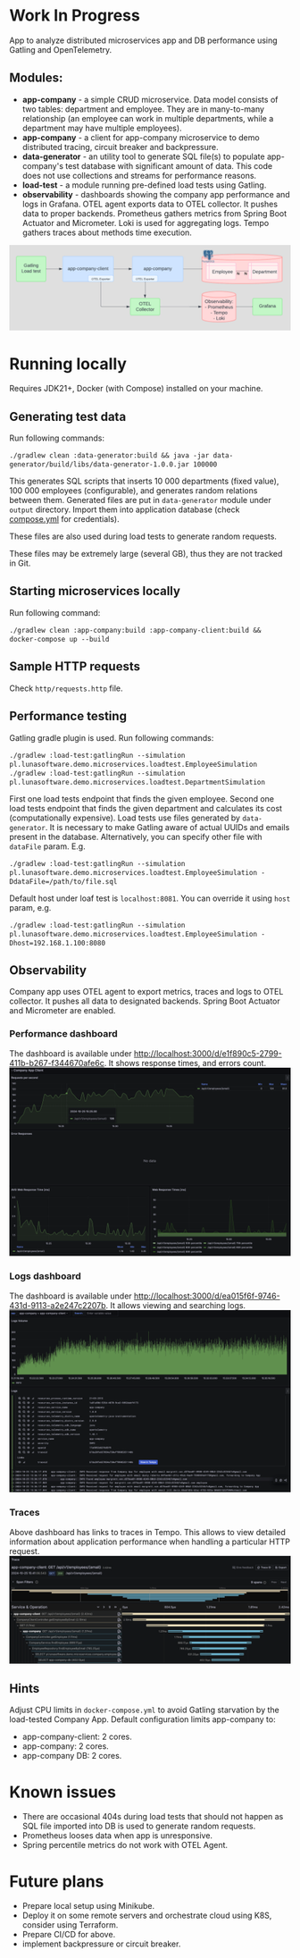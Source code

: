 # Work In Progress
App to analyze distributed microservices app and DB performance using Gatling and OpenTelemetry.

## Modules:
* **app-company** - a simple CRUD microservice. Data model consists of two tables: department and employee.
They are in many-to-many relationship (an employee can work in multiple departments, while a department may have multiple employees).
* **app-company** - a client for app-company microservice to demo distributed tracing, circuit breaker and backpressure.
* **data-generator** - an utility tool to generate SQL file(s) to populate app-company's test database with significant amount of data.
This code does not use collections and streams for performance reasons.
* **load-test** - a module running pre-defined load tests using Gatling.
* **observability** - dashboards showing the company app performance and logs in Grafana. OTEL agent exports data to OTEL collector.
It pushes data to proper backends. Prometheus gathers metrics from Spring Boot Actuator and Micrometer.
Loki is used for aggregating logs. Tempo gathers traces about methods time execution.

![](./readme-assets/img/c4-diagram.jpg)

# Running locally
Requires JDK21+, Docker (with Compose) installed on your machine.

## Generating test data
Run following commands:
```shell
./gradlew clean :data-generator:build && java -jar data-generator/build/libs/data-generator-1.0.0.jar 100000
```
This generates SQL scripts that inserts 10 000 departments (fixed value), 100 000 employees (configurable), and generates random relations between them.
Generated files are put in `data-generator` module under `output` directory. Import them into application database (check [compose.yml](compose.yml) for credentials).

These files are also used during load tests to generate random requests.

These files may be extremely large (several GB), thus they are not tracked in Git.

## Starting microservices locally
Run following command:
```shell
./gradlew clean :app-company:build :app-company-client:build && docker-compose up --build
```

## Sample HTTP requests
Check `http/requests.http` file.

## Performance testing
Gatling gradle plugin is used. Run following commands:
```shell
./gradlew :load-test:gatlingRun --simulation pl.lunasoftware.demo.microservices.loadtest.EmployeeSimulation
./gradlew :load-test:gatlingRun --simulation pl.lunasoftware.demo.microservices.loadtest.DepartmentSimulation
```
First one load tests endpoint that finds the given employee. Second one load tests endpoint that finds the given department and calculates its cost (computationally expensive).
Load tests use files generated by `data-generator`. It is necessary to make Gatling aware of actual UUIDs and emails present in the database.
Alternatively, you can specify other file with `dataFile` param. E.g.
```shell
./gradlew :load-test:gatlingRun --simulation pl.lunasoftware.demo.microservices.loadtest.EmployeeSimulation -DdataFile=/path/to/file.sql
```
Default host under loaf test is `localhost:8081`. You can override it using `host` param, e.g.
```shell
./gradlew :load-test:gatlingRun --simulation pl.lunasoftware.demo.microservices.loadtest.EmployeeSimulation -Dhost=192.168.1.100:8080
```

## Observability
Company app uses OTEL agent to export metrics, traces and logs to OTEL collector. It pushes all data to designated backends. Spring Boot Actuator and Micrometer are enabled.

### Performance dashboard
The dashboard is available under [http://localhost:3000/d/e1f890c5-2799-411b-b267-f344670afe6c](http://localhost:3000/d/e1f890c5-2799-411b-b267-f344670afe6c).
It shows response times, and errors count.
![](./readme-assets/img/grafana-monitoring.png)

### Logs dashboard
The dashboard is available under [http://localhost:3000/d/ea015f6f-9746-431d-9113-a2e247c2207b](http://localhost:3000/d/ea015f6f-9746-431d-9113-a2e247c2207b).
It allows viewing and searching logs.
![](./readme-assets/img/grafana-logs.png)

### Traces
Above dashboard has links to traces in Tempo. This allows to view detailed information about application performance when handling a particular HTTP request.
![](./readme-assets/img/grafana-traces.png)

## Hints
Adjust CPU limits in `docker-compose.yml` to avoid Gatling starvation by the load-tested Company App. Default configuration limits app-company to:
* app-company-client: 2 cores.
* app-company: 2 cores.
* app-company DB: 2 cores.

# Known issues
* There are occasional 404s during load tests that should not happen as SQL file imported into DB is used to generate random requests.
* Prometheus looses data when app is unresponsive.
* Spring percentile metrics do not work with OTEL Agent.

# Future plans
* Prepare local setup using Minikube.
* Deploy it on some remote servers and orchestrate cloud using K8S, consider using Terraform.
* Prepare CI/CD for above.
* implement backpressure or circuit breaker.

